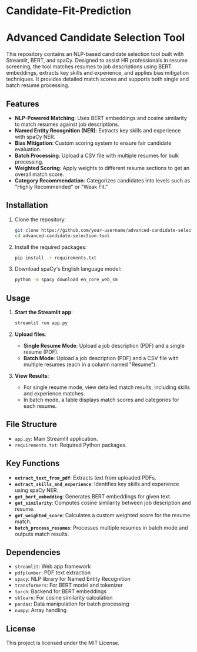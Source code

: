 # Candidate-Fit-Prediction
# Advanced Candidate Selection Tool

This repository contains an NLP-based candidate selection tool built with Streamlit, BERT, and spaCy. Designed to assist HR professionals in resume screening, the tool matches resumes to job descriptions using BERT embeddings, extracts key skills and experience, and applies bias mitigation techniques. It provides detailed match scores and supports both single and batch resume processing.

## Features

- **NLP-Powered Matching**: Uses BERT embeddings and cosine similarity to match resumes against job descriptions.
- **Named Entity Recognition (NER)**: Extracts key skills and experience with spaCy NER.
- **Bias Mitigation**: Custom scoring system to ensure fair candidate evaluation.
- **Batch Processing**: Upload a CSV file with multiple resumes for bulk processing.
- **Weighted Scoring**: Apply weights to different resume sections to get an overall match score.
- **Category Recommendation**: Categorizes candidates into levels such as "Highly Recommended" or "Weak Fit."

## Installation

1. Clone the repository:
    ```bash
    git clone https://github.com/your-username/advanced-candidate-selection-tool.git
    cd advanced-candidate-selection-tool
    ```

2. Install the required packages:
    ```bash
    pip install -r requirements.txt
    ```

3. Download spaCy's English language model:
    ```bash
    python -m spacy download en_core_web_sm
    ```

## Usage

1. **Start the Streamlit app**:
    ```bash
    streamlit run app.py
    ```

2. **Upload files**:
   - **Single Resume Mode**: Upload a job description (PDF) and a single resume (PDF).
   - **Batch Mode**: Upload a job description (PDF) and a CSV file with multiple resumes (each in a column named "Resume").

3. **View Results**:
   - For single resume mode, view detailed match results, including skills and experience matches.
   - In batch mode, a table displays match scores and categories for each resume.

## File Structure

- `app.py`: Main Streamlit application.
- `requirements.txt`: Required Python packages.

## Key Functions

- **`extract_text_from_pdf`**: Extracts text from uploaded PDFs.
- **`extract_skills_and_experience`**: Identifies key skills and experience using spaCy NER.
- **`get_bert_embedding`**: Generates BERT embeddings for given text.
- **`get_similarity`**: Computes cosine similarity between job description and resume.
- **`get_weighted_score`**: Calculates a custom weighted score for the resume match.
- **`batch_process_resumes`**: Processes multiple resumes in batch mode and outputs match results.

## Dependencies

- `streamlit`: Web app framework
- `pdfplumber`: PDF text extraction
- `spacy`: NLP library for Named Entity Recognition
- `transformers`: For BERT model and tokenizer
- `torch`: Backend for BERT embeddings
- `sklearn`: For cosine similarity calculation
- `pandas`: Data manipulation for batch processing
- `numpy`: Array handling


## License

This project is licensed under the MIT License.
